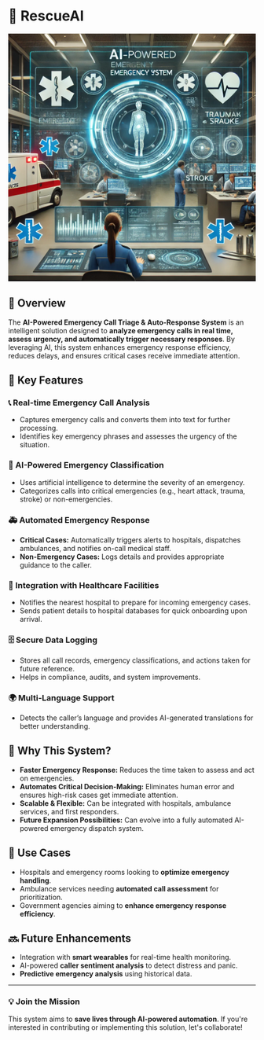 # 🚨 RescueAI

![AI-Powered Emergency Call Triage & Auto-Response System](banner.png)

## 📌 Overview
The **AI-Powered Emergency Call Triage & Auto-Response System** is an intelligent solution designed to **analyze emergency calls in real time, assess urgency, and automatically trigger necessary responses**. By leveraging AI, this system enhances emergency response efficiency, reduces delays, and ensures critical cases receive immediate attention.

## 🎯 Key Features

### 📞 Real-time Emergency Call Analysis
- Captures emergency calls and converts them into text for further processing.
- Identifies key emergency phrases and assesses the urgency of the situation.

### 🤖 AI-Powered Emergency Classification
- Uses artificial intelligence to determine the severity of an emergency.
- Categorizes calls into critical emergencies (e.g., heart attack, trauma, stroke) or non-emergencies.

### 🚑 Automated Emergency Response
- **Critical Cases:** Automatically triggers alerts to hospitals, dispatches ambulances, and notifies on-call medical staff.
- **Non-Emergency Cases:** Logs details and provides appropriate guidance to the caller.

### 🏥 Integration with Healthcare Facilities
- Notifies the nearest hospital to prepare for incoming emergency cases.
- Sends patient details to hospital databases for quick onboarding upon arrival.

### 🗄️ Secure Data Logging
- Stores all call records, emergency classifications, and actions taken for future reference.
- Helps in compliance, audits, and system improvements.

### 🌍 Multi-Language Support
- Detects the caller’s language and provides AI-generated translations for better understanding.

## 🚀 Why This System?
- **Faster Emergency Response:** Reduces the time taken to assess and act on emergencies.
- **Automates Critical Decision-Making:** Eliminates human error and ensures high-risk cases get immediate attention.
- **Scalable & Flexible:** Can be integrated with hospitals, ambulance services, and first responders.
- **Future Expansion Possibilities:** Can evolve into a fully automated AI-powered emergency dispatch system.

## 📌 Use Cases
- Hospitals and emergency rooms looking to **optimize emergency handling**.
- Ambulance services needing **automated call assessment** for prioritization.
- Government agencies aiming to **enhance emergency response efficiency**.

## 🔜 Future Enhancements
- Integration with **smart wearables** for real-time health monitoring.
- AI-powered **caller sentiment analysis** to detect distress and panic.
- **Predictive emergency analysis** using historical data.

---

### 💡 **Join the Mission**
This system aims to **save lives through AI-powered automation**. If you're interested in contributing or implementing this solution, let's collaborate!

